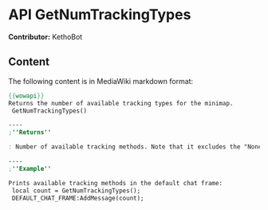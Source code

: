 # API GetNumTrackingTypes

**Contributor:** KethoBot

## Content

The following content is in MediaWiki markdown format:

```mediawiki
{{wowapi}}
Returns the number of available tracking types for the minimap.
 GetNumTrackingTypes()

----
;''Returns''

: Number of available tracking methods. Note that it excludes the "None" option from the counting. Both spells and static tracks are counted.

----
;''Example''

Prints available tracking methods in the default chat frame:
 local count = GetNumTrackingTypes();
 DEFAULT_CHAT_FRAME:AddMessage(count);
```